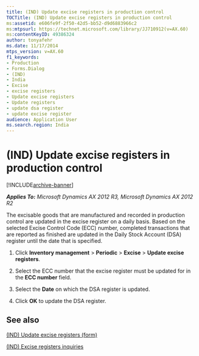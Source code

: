 ```yaml
---
title: (IND) Update excise registers in production control
TOCTitle: (IND) Update excise registers in production control
ms:assetid: e606fe9f-2f50-42d5-bb52-d9d6883966c2
ms:mtpsurl: https://technet.microsoft.com/library/JJ710912(v=AX.60)
ms:contentKeyID: 49386324
author: tonyafehr
ms.date: 11/17/2014
mtps_version: v=AX.60
f1_keywords:
- Production
- Forms.Dialog
- (IND)
- India
- Excise
- excise registers
- Update excise registers
- Update registers
- update dsa register
- update excise register
audience: Application User
ms.search.region: India
---
```


# (IND) Update excise registers in production control 


[!INCLUDE[archive-banner](includes/archive-banner.md)]


_**Applies To:** Microsoft Dynamics AX 2012 R3, Microsoft Dynamics AX 2012 R2_

The excisable goods that are manufactured and recorded in production control are updated in the excise register on a daily basis. Based on the selected Excise Control Code (ECC) number, completed transactions that are reported as finished are updated in the Daily Stock Account (DSA) register until the date that is specified.

1.  Click **Inventory management** \> **Periodic** \> **Excise** \> **Update excise registers**.

2.  Select the ECC number that the excise register must be updated for in the **ECC number** field.

3.  Select the **Date** on which the DSA register is updated.

4.  Click **OK** to update the DSA register.

## See also

[(IND) Update excise registers (form)](https://technet.microsoft.com/library/jj664654\(v=ax.60\))

[(IND) Excise registers inquiries](ind-excise-registers-inquiries.md)

  


